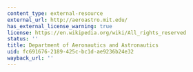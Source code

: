 ```yaml
---
content_type: external-resource
external_url: http://aeroastro.mit.edu/
has_external_license_warning: true
license: https://en.wikipedia.org/wiki/All_rights_reserved
status: ''
title: Department of Aeronautics and Astronautics
uid: fc691676-2189-425c-bc1d-ae9236b24e32
wayback_url: ''
---
```

